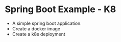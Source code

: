 # Spring Boot Example - K8

* A simple spring boot application.
* Create a docker image
* Create a k8s deployment
